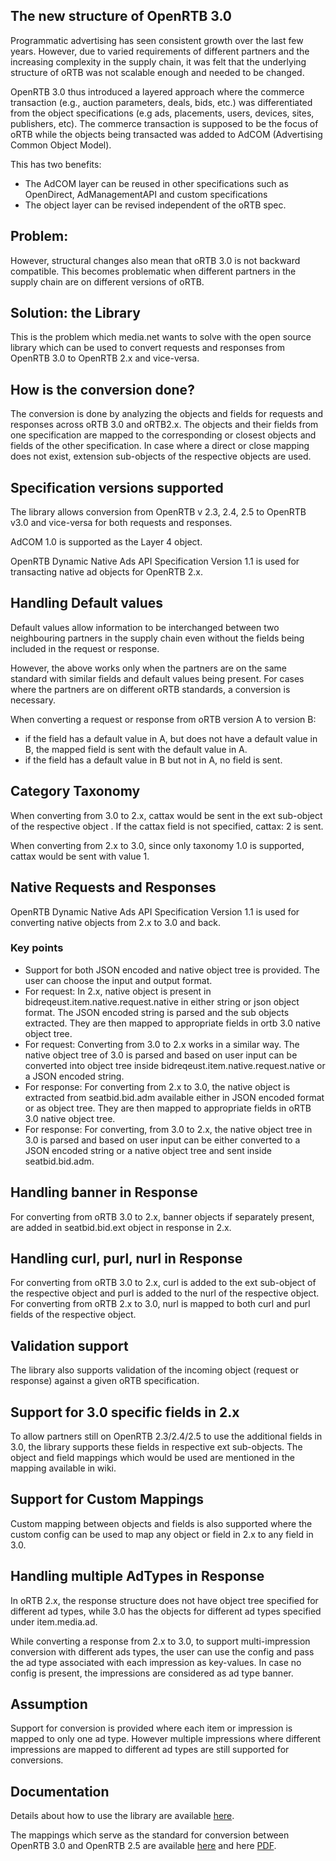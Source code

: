 ## The new structure of OpenRTB 3.0

Programmatic advertising has seen consistent growth over the last few years. However, due to varied requirements of different partners and the increasing complexity in the supply chain, it was felt that the underlying structure of oRTB was not scalable enough and needed to be changed.

OpenRTB 3.0 thus introduced a layered approach where the commerce transaction (e.g., auction parameters, deals, bids, etc.) was differentiated from the object specifications (e.g ads, placements, users, devices, sites, publishers, etc). The commerce transaction is supposed to be the focus of oRTB while the objects being transacted was added to AdCOM (Advertising Common Object Model).

This has two benefits:
 - The AdCOM layer can be reused in other specifications such as OpenDirect, AdManagementAPI and custom specifications 
 - The object layer can be revised independent of the oRTB spec.

## Problem:

However, structural changes also mean that oRTB 3.0 is not backward compatible. This becomes problematic when different partners in the supply chain are on different versions of oRTB.

## Solution: the Library

This is the problem which media.net wants to solve with the open source library which can be used to convert requests and responses from OpenRTB 3.0 to OpenRTB 2.x and vice-versa.

## How is the conversion done?

The conversion is done by analyzing the objects and fields for requests and responses across oRTB 3.0 and oRTB2.x. The objects and their fields from one specification are mapped to the corresponding or closest objects and fields of the other specification. In case where a direct or close mapping does not exist, extension sub-objects of the respective objects are used.

## Specification versions supported

The library allows conversion from OpenRTB v 2.3, 2.4, 2.5 to OpenRTB v3.0 and vice-versa for both requests and responses.

AdCOM 1.0 is supported as the Layer 4 object.

OpenRTB Dynamic Native Ads API Specification Version 1.1  is used for transacting native ad objects for OpenRTB 2.x.

## Handling Default values 

Default values allow information to be interchanged between two neighbouring partners in the supply chain even without the fields being included in the request or response. 

However, the above works only when the partners are on the same standard with similar fields and default values being present. For cases where the partners are on different oRTB standards, a conversion is necessary. 

When converting a request or response from oRTB version A to version B:
 - if the field has a default value in A, but does not have a default value in B, the mapped field is sent with the default value in A.
 - if the field has a default value in B but not in A, no field is sent.


## Category Taxonomy 

When converting from 3.0 to 2.x, cattax would be sent in the ext sub-object of the respective object . If the cattax field is not specified, cattax: 2 is sent.

When converting from 2.x to 3.0, since only taxonomy 1.0 is supported, cattax would be sent with value 1.

## Native Requests and Responses

OpenRTB Dynamic Native Ads API Specification Version 1.1 is used for converting native objects from 2.x to 3.0 and back.

### Key points
 - Support for both JSON encoded and native object tree is provided. The user can choose the input and output format.
 - For request: In 2.x, native object is present in bidreqeust.item.native.request.native in either string or json object format. The JSON encoded string is parsed and the sub objects extracted. They are then mapped to appropriate fields in ortb 3.0 native object tree.
 - For request: Converting from 3.0 to 2.x works in a similar way. The native object tree of 3.0 is parsed and based on user input can be converted into object tree inside bidreqeust.item.native.request.native or a JSON encoded string.
 - For response: For converting from 2.x to 3.0, the native object is extracted from seatbid.bid.adm available either in JSON encoded format or as object tree. They are then mapped to appropriate fields in oRTB 3.0 native object tree.
 - For response: For converting, from 3.0 to 2.x, the native object tree in 3.0 is parsed and based on user input can be either converted to a JSON encoded string or a native object tree and sent inside seatbid.bid.adm.

## Handling banner in Response

For converting from oRTB 3.0 to 2.x, banner objects if separately present, are added in seatbid.bid.ext object in response in 2.x.

## Handling curl, purl, nurl in Response

For converting from oRTB 3.0 to 2.x, curl is added to the ext sub-object of the respective object and purl is added to the nurl of the respective object.
For converting from oRTB 2.x  to 3.0, nurl is mapped to both curl and purl fields of the respective object.

## Validation support

The library also supports validation of the incoming object (request or response) against a given oRTB specification.

## Support for 3.0 specific fields in 2.x

To allow partners still on OpenRTB 2.3/2.4/2.5 to use the additional fields in 3.0, the library supports these fields in respective ext sub-objects. The object and field mappings which would be used are mentioned in the mapping available in wiki.

## Support for Custom Mappings

Custom mapping between objects and fields is also supported where the custom config can be used to map any object or field in 2.x to any field in 3.0.

## Handling multiple AdTypes in Response

In oRTB 2.x, the response structure does not have object tree specified for different ad types, while 3.0 has the objects for different ad types specified under item.media.ad.

While converting a response from 2.x to 3.0, to support multi-impression conversion with different ads types, the user can use the config and pass the ad type associated with each impression as key-values. In case no config is present, the impressions are considered as ad type banner.

## Assumption

Support for conversion is provided where each item or impression is mapped to only one ad type. However multiple impressions where different impressions are mapped to different ad types are still supported for conversions.

## Documentation

Details about how to use the library are available [here](https://github.com/media-net/openrtb3-converter/wiki/OpenRTB-3.0-Converter---Usage-Guidelines).

The mappings which serve as the standard for conversion between OpenRTB 3.0 and OpenRTB 2.5 are available [here](MAPPINGS.md) and here [PDF](https://github.com/media-net/openrtb3-converter/raw/master/openrtb-3-converter-mappings.pdf).
